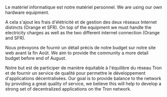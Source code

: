 Le matériel informatique est notre matériel personnel.
We are using our own hardware equipment.

A cela s'ajout les frais d'élétricité et de gestion des deux réseaux Internet distincts (Orange et SFR).
On top of the equipment we must handle the electricity charges as well as the two different internet connection (Orange and SFR).

Nous prévoyons de fournir un détail précis de notre budget sur notre site web avant la fin Août.
We aim to provide the community a more detail budget before end of August.

Notre but est de participer de manière équitable à l'équilibre du réseau Tron et de fournir un service de qualité pour permettre le développement d'applications décentralisées.
Our goal is to provide balance to the network by providing a great quality of service, we believe this will help to develop a strong set of decentralized applications on the Tron network.

